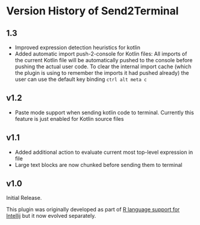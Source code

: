 Version History of Send2Terminal
===============================

## 1.3

* Improved expression detection heuristics for kotlin
* Added automatic import push-2-console for Kotlin files: All imports of the current Kotlin file  will be automatically pushed to the console before pushing the actual user code. To clear the internal import cache (which the plugin is using to remember the imports it had pushed already) the user can use the default key binding `ctrl alt meta c`

## v1.2

* Paste mode support when sending kotlin code to terminal. Currently this feature is just enabled for Kotlin source files


## v1.1

* Added additional action to evaluate current most top-level expression in file
* Large text blocks are now chunked before sending them to terminal


## v1.0 

Initial Release.
 
This plugin was originally developed as part of [R language support for Intellij](https://github.com/holgerbrandl/r4intellij) but it now evolved separately.
            
            